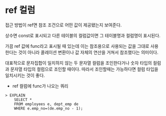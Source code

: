 # ref 컬럼

접근 방법이 ref면 참조 조건으로 어떤 값이 제공됐는지 보여준다. 

상수면 const로 표시되고 다른 테이블의 컬럼값이면 그 테이블명과 컬럼명이 표시된다.

가끔 ref 값에 func라고 표시될 때 있는데 이는 참조용으로 사용되는 값을 그대로 사용한다는 것이 아니라 콜레이션 변환이나 값 자체의 연산을 거쳐서 참조했다는 의미이다. 

대표적으로 문자집합이 일치하지 않는 두 문자열 컬럼을 조인한다거나 숫자 타입의 컬럼과 문자열 타입의 컬럼으로 조인할 때이다. 따라서 조인할때는 가능하다면 컬럼 타입을 일치시키는 것이 좋다.

* ref 컬럼에 func가 나오는 쿼리

```mysql
> EXPLAIN
	SELECT *
	FROM employees e, dept_emp de 
	WHERE e.emp_no=(de.emp_no - 1);
```